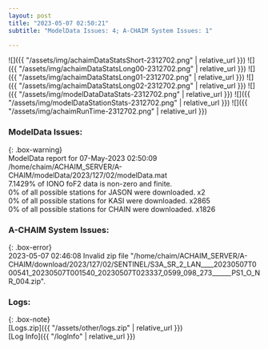 ```yaml
---
layout: post
title: "2023-05-07 02:50:21"
subtitle: "ModelData Issues: 4; A-CHAIM System Issues: 1"

---
```


![]({{ "/assets/img/achaimDataStatsShort-2312702.png" | relative_url }})
![]({{ "/assets/img/achaimDataStatsLong00-2312702.png" | relative_url }})
![]({{ "/assets/img/achaimDataStatsLong01-2312702.png" | relative_url }})
![]({{ "/assets/img/achaimDataStatsLong02-2312702.png" | relative_url }})
![]({{ "/assets/img/modelDataDataStats-2312702.png" | relative_url }})
![]({{ "/assets/img/modelDataStationStats-2312702.png" | relative_url }})
![]({{ "/assets/img/achaimRunTime-2312702.png" | relative_url }})


### ModelData Issues:  
  
{: .box-warning}  
 ModelData report for 07-May-2023 02:50:09   
 /home/chaim/ACHAIM_SERVER/A-CHAIM/modelData/2023/127/02/modelData.mat   
 7.1429% of IONO foF2 data is non-zero and finite.   
 0% of all possible stations for JASON were downloaded. x2   
 0% of all possible stations for KASI were downloaded. x2865   
 0% of all possible stations for CHAIN were downloaded. x1826   
  
### A-CHAIM System Issues:  
  
{: .box-error}  
2023-05-07 02:46:08 Invalid zip file "/home/chaim/ACHAIM_SERVER/A-CHAIM/download/2023/127/02/SENTINEL/S3A_SR_2_LAN____20230507T000541_20230507T001540_20230507T023337_0599_098_273______PS1_O_NR_004.zip".  

### Logs:  
  
{: .box-note}  
[Logs.zip]({{ "/assets/other/logs.zip" | relative_url }})  
[Log Info]({{ "/logInfo" | relative_url }})  
